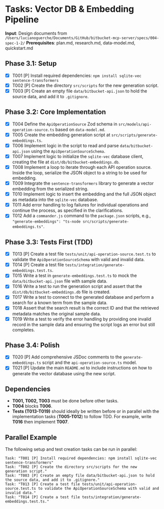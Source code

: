 # Tasks: Vector DB & Embedding Pipeline

**Input**: Design documents from `/Users/lucianoguerche/Documents/GitHub/bitbucket-mcp-server/specs/004-spec-1-2/`
**Prerequisites**: plan.md, research.md, data-model.md, quickstart.md

## Phase 3.1: Setup

- [x] T001 [P] Install required dependencies: `npm install sqlite-vec sentence-transformers`
- [x] T002 [P] Create the directory `src/scripts` for the new generation script.
- [x] T003 [P] Create an empty file `data/bitbucket-api.json` to hold the source data, and add it to `.gitignore`.

## Phase 3.2: Core Implementation

- [x] T004 Define the `ApiOperationSource` Zod schema in `src/models/api-operation-source.ts` based on `data-model.md`.
- [x] T005 Create the embedding generation script at `src/scripts/generate-embeddings.ts`.
- [x] T006 Implement logic in the script to read and parse `data/bitbucket-api.json` using the `ApiOperationSourceSchema`.
- [x] T007 Implement logic to initialize the `sqlite-vec` database client, creating the file at `dist/db/bitbucket-embeddings.db`.
- [x] T008 Implement a loop to iterate through each API operation source. Inside the loop, serialize the JSON object to a string to be used for embedding.
- [x] T009 Integrate the `sentence-transformers` library to generate a vector embedding from the serialized string.
- [x] T010 Implement logic to insert the embedding and the full JSON object as metadata into the `sqlite-vec` database.
- [x] T011 Add error handling to log failures for individual operations and continue the process, as specified in the clarifications.
- [x] T012 Add a `commander.js` command to the `package.json` scripts, e.g., `"generate-embeddings": "ts-node src/scripts/generate-embeddings.ts"`.

## Phase 3.3: Tests First (TDD)

- [x] T013 [P] Create a test file `tests/unit/api-operation-source.test.ts` to validate the `ApiOperationSourceSchema` with valid and invalid data.
- [x] T014 [P] Create a test file `tests/integration/generate-embeddings.test.ts`.
- [x] T015 Write a test in `generate-embeddings.test.ts` to mock the `data/bitbucket-api.json` file with sample data.
- [x] T016 Write a test to run the generation script and assert that the `dist/db/bitbucket-embeddings.db` file is created.
- [x] T017 Write a test to connect to the generated database and perform a search for a known term from the sample data.
- [x] T018 Assert that the search result is the correct ID and that the retrieved metadata matches the original sample data.
- [x] T019 Write a test to verify the error handling by providing one invalid record in the sample data and ensuring the script logs an error but still completes.

## Phase 3.4: Polish

- [x] T020 [P] Add comprehensive JSDoc comments to the `generate-embeddings.ts` script and the `api-operation-source.ts` model.
- [x] T021 [P] Update the main `README.md` to include instructions on how to generate the vector database using the new script.

## Dependencies

- **T001, T002, T003** must be done before other tasks.
- **T004** blocks **T006**.
- **Tests (T013-T019)** should ideally be written before or in parallel with the implementation tasks (**T005-T012**) to follow TDD. For example, write **T016** then implement **T007**.

## Parallel Example

The following setup and test creation tasks can be run in parallel:

```
Task: "T001 [P] Install required dependencies: npm install sqlite-vec sentence-transformers"
Task: "T002 [P] Create the directory src/scripts for the new generation script."
Task: "T003 [P] Create an empty file data/bitbucket-api.json to hold the source data, and add it to .gitignore."
Task: "T013 [P] Create a test file tests/unit/api-operation-source.test.ts to validate the ApiOperationSourceSchema with valid and invalid data."
Task: "T014 [P] Create a test file tests/integration/generate-embeddings.test.ts."
```
